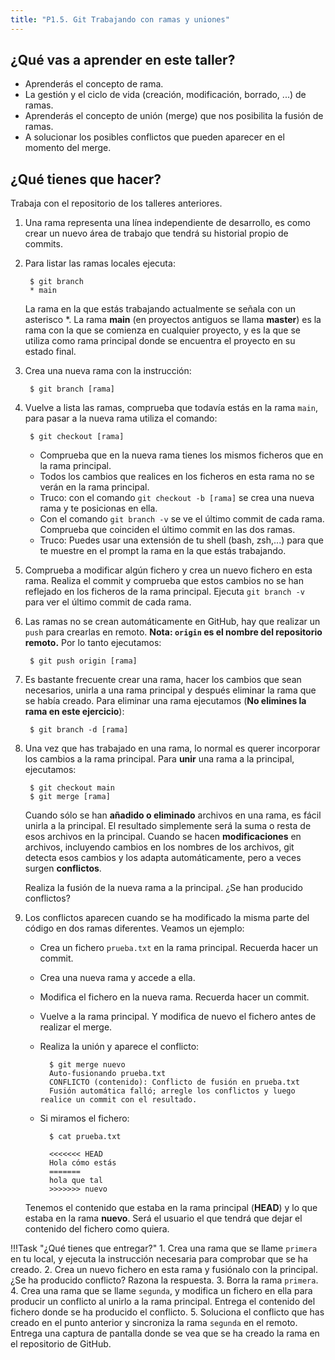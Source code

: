 ```yaml
---
title: "P1.5. Git Trabajando con ramas y uniones"
---
```


## ¿Qué vas a aprender en este taller?

* Aprenderás el concepto de rama.
* La gestión y el ciclo de vida (creación, modificación, borrado, ...) de ramas.
* Aprenderás el concepto de unión (merge) que nos posibilita la fusión de ramas.
* A solucionar los posibles conflictos que pueden aparecer en el momento del merge.

## ¿Qué tienes que hacer?

Trabaja con el repositorio de los talleres anteriores.

1. Una rama representa una línea independiente de desarrollo, es como crear un nuevo área de trabajo que tendrá su historial propio de commits.
2. Para  listar las ramas locales ejecuta:

		$ git branch
		* main

	La rama en la que estás trabajando actualmente se señala con un asterisco *. La rama **main** (en proyectos antiguos se llama **master**) es la rama con la que se comienza en cualquier proyecto, y es la que se utiliza como rama principal donde se encuentra el proyecto en su estado final. 

3. Crea una nueva rama con la instrucción:

		$ git branch [rama]
	 	
4. Vuelve a lista las ramas, comprueba que todavía estás en la rama `main`, para pasar a la nueva rama utiliza el comando:

		$ git checkout [rama]
		
	* Comprueba que en la nueva rama tienes los mismos ficheros que en la rama principal.
	* Todos los cambios que realices en los ficheros en esta rama no se verán en la rama principal.
	* Truco: con el comando `git checkout -b [rama]` se crea una nueva rama y te posicionas en ella.
	* Con el comando `git branch -v` se ve el último commit de cada rama. Comprueba que coinciden el último commit en las dos ramas.
	* Truco: Puedes usar una extensión de tu shell (bash, zsh,...) para que te muestre en el prompt la rama en la que estás trabajando.
5. Comprueba a modificar algún fichero y crea un nuevo fichero en esta rama. Realiza el commit y comprueba que estos cambios no se han reflejado en los ficheros de la rama principal. Ejecuta `git branch -v` para ver el último commit de cada rama.
6. Las ramas no se crean automáticamente en GitHub, hay que realizar un `push` para crearlas en remoto. **Nota: `origin` es el nombre del repositorio remoto.** Por lo tanto ejecutamos: 

		$ git push origin [rama]
		
7. Es bastante frecuente crear una rama, hacer los cambios que sean necesarios, unirla a una rama principal y después eliminar la rama que se había creado.  Para eliminar una rama ejecutamos (**No elimines la rama en este ejercicio**): 

		$ git branch -d [rama]

8. Una vez que has trabajado en una rama, lo normal es querer incorporar los cambios a la rama principal. Para **unir** una rama a la principal, ejecutamos:

		$ git checkout main
		$ git merge [rama]

	Cuando sólo se han **añadido o eliminado** archivos en una rama, es fácil unirla a la principal. El resultado simplemente será la suma o resta de esos archivos en la principal. Cuando se hacen **modificaciones** en archivos, incluyendo cambios en los nombres de los archivos, git detecta esos cambios y los adapta automáticamente, pero a veces surgen **conflictos**.

	Realiza la fusión de la nueva rama a la principal. ¿Se han producido conflictos?

9. Los conflictos aparecen cuando se ha modificado la misma parte del código en dos ramas diferentes. Veamos un ejemplo:

	* Crea un fichero `prueba.txt` en la rama principal. Recuerda hacer un commit.
	* Crea una nueva rama y accede a ella. 
	* Modifica el fichero en la nueva rama. Recuerda hacer un commit.
	* Vuelve a la rama principal. Y modifica de nuevo el fichero antes de realizar el merge.
	* Realiza la unión y aparece el conflicto:

			$ git merge nuevo 
			Auto-fusionando prueba.txt
			CONFLICTO (contenido): Conflicto de fusión en prueba.txt
			Fusión automática falló; arregle los conflictos y luego realice un commit con el resultado.

	* Si miramos el fichero:

			$ cat prueba.txt 

			<<<<<<< HEAD
			Hola cómo estás
			=======
			hola que tal
			>>>>>>> nuevo

	Tenemos el contenido que estaba en la rama principal (**HEAD**) y lo que estaba en la rama **nuevo**. Será el usuario el que tendrá que dejar el contenido del fichero como quiera.


!!!Task "¿Qué tienes que entregar?"
    1. Crea una rama que se llame `primera` en tu local, y ejecuta la instrucción necesaria para comprobar que se ha creado.
    2. Crea un nuevo fichero en esta rama y fusiónalo con la principal. ¿Se ha producido conflicto? Razona la respuesta.
    3. Borra la rama `primera`.
    4. Crea una rama que se llame `segunda`, y modifica un fichero en ella para producir un conflicto al unirlo a la rama principal. Entrega el contenido del fichero donde se ha producido el conflicto.
    5. Soluciona el conflicto que has creado en el punto anterior y sincroniza la rama `segunda` en el remoto. Entrega una captura de pantalla donde se vea que se ha creado la rama en el repositorio de GitHub.